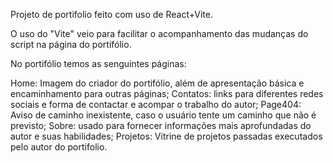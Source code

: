 Projeto de portifolio feito com uso de React+Vite.

O uso do "Vite" veio para facilitar o acompanhamento das mudanças do script na página do portifólio.

No portifólio temos as senguintes páginas:

Home: Imagem do criador do portifólio, além de apresentação básica e encaminhamento para outras páginas;
Contatos: links para diferentes redes sociais e forma de contactar e acompar o trabalho do autor;
Page404: Aviso de caminho inexistente, caso o usuário tente um caminho que não é previsto;
Sobre: usado para fornecer informações mais aprofundadas do autor e suas habilidades;
Projetos: Vitrine de projetos passadas executados pelo autor do portifolio.
